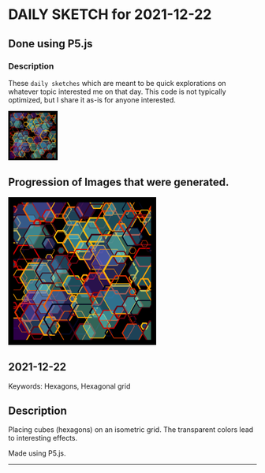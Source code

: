 # DAILY SKETCH for 2021-12-22

## Done using P5.js

### Description

These `daily sketches` which are meant to be quick explorations     on whatever topic interested me on that day. This code is not typically optimized, but I share it as-is     for anyone interested.

<img src = 'images/keep_2021-12-25-21-52-22.png' width = '100'> 

## Progression of Images that were generated.

<img src = 'images/keep_2021-12-25-21-52-22.png' width = '300'> 




## 2021-12-22
Keywords: Hexagons, Hexagonal grid 

## Description 

 Placing cubes (hexagons) on an isometric grid. The transparent colors lead to interesting effects.
 

Made using P5.js. 

-----

